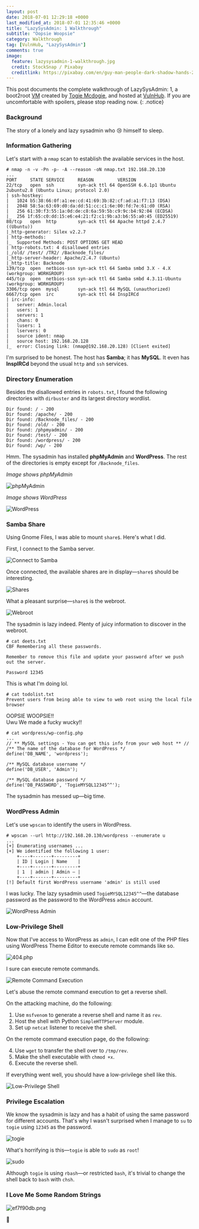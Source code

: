 ```yaml
---
layout: post
date: 2018-07-01 12:29:18 +0000
last_modified_at: 2018-07-01 12:35:46 +0000
title: "LazySysAdmin: 1 Walkthrough"
subtitle: "Oopsie Woopsie"
category: Walkthrough
tag: [VulnHub, "LazySysAdmin"]
comments: true
image:
  feature: lazysysadmin-1-walkthrough.jpg
  credit: StockSnap / Pixabay
  creditlink: https://pixabay.com/en/guy-man-people-dark-shadow-hands-2617866/
---
```


This post documents the complete walkthrough of LazySysAdmin: 1, a boot2root [VM][1] created by [Togie Mcdogie][2], and hosted at [VulnHub][3]. If you are uncomfortable with spoilers, please stop reading now.
{: .notice}

<!--more-->

### Background

The story of a lonely and lazy sysadmin who :cry: himself to sleep.

### Information Gathering

Let's start with a `nmap` scan to establish the available services in the host.

```
# nmap -n -v -Pn -p- -A --reason -oN nmap.txt 192.168.20.130
...
PORT     STATE SERVICE     REASON         VERSION
22/tcp   open  ssh         syn-ack ttl 64 OpenSSH 6.6.1p1 Ubuntu 2ubuntu2.8 (Ubuntu Linux; protocol 2.0)
| ssh-hostkey:
|   1024 b5:38:66:0f:a1:ee:cd:41:69:3b:82:cf:ad:a1:f7:13 (DSA)
|   2048 58:5a:63:69:d0:da:dd:51:cc:c1:6e:00:fd:7e:61:d0 (RSA)
|   256 61:30:f3:55:1a:0d:de:c8:6a:59:5b:c9:9c:b4:92:04 (ECDSA)
|_  256 1f:65:c0:dd:15:e6:e4:21:f2:c1:9b:a3:b6:55:a0:45 (ED25519)
80/tcp   open  http        syn-ack ttl 64 Apache httpd 2.4.7 ((Ubuntu))
|_http-generator: Silex v2.2.7
| http-methods:
|_  Supported Methods: POST OPTIONS GET HEAD
| http-robots.txt: 4 disallowed entries
|_/old/ /test/ /TR2/ /Backnode_files/
|_http-server-header: Apache/2.4.7 (Ubuntu)
|_http-title: Backnode
139/tcp  open  netbios-ssn syn-ack ttl 64 Samba smbd 3.X - 4.X (workgroup: WORKGROUP)
445/tcp  open  netbios-ssn syn-ack ttl 64 Samba smbd 4.3.11-Ubuntu (workgroup: WORKGROUP)
3306/tcp open  mysql       syn-ack ttl 64 MySQL (unauthorized)
6667/tcp open  irc         syn-ack ttl 64 InspIRCd
| irc-info:
|   server: Admin.local
|   users: 1
|   servers: 1
|   chans: 0
|   lusers: 1
|   lservers: 0
|   source ident: nmap
|   source host: 192.168.20.128
|_  error: Closing link: (nmap@192.168.20.128) [Client exited]
```

I'm surprised to be honest. The host has **Samba**; it has **MySQL**. It even has **InspIRCd** beyond the usual `http` and `ssh` services.

### Directory Enumeration

Besides the disallowed entries in `robots.txt`, I found the following directories with `dirbuster` and its largest directory wordlist.

```
Dir found: / - 200
Dir found: /apache/ - 200
Dir found: /Backnode_files/ - 200
Dir found: /old/ - 200
Dir found: /phpmyadmin/ - 200
Dir found: /test/ - 200
Dir found: /wordpress/ - 200
Dir found: /wp/ - 200
```

Hmm. The sysadmin has installed **phpMyAdmin** and **WordPress**. The rest of the directories is empty except for `/Backnode_files`.

_Image shows phpMyAdmin_

![phpMyAdmin](/assets/images/posts/lazysysadmin-1-walkthrough/e2b8ea94.png)

_Image shows WordPress_

![WordPress](/assets/images/posts/lazysysadmin-1-walkthrough/a933d856.png)

### Samba Share

Using Gnome Files, I was able to mount `share$`. Here's what I did.

First, I connect to the Samba server.

![Connect to Samba](/assets/images/posts/lazysysadmin-1-walkthrough/0065abf5.png)

Once connected, the available shares are in display—`share$` should be interesting.

![Shares](/assets/images/posts/lazysysadmin-1-walkthrough/2c5579d4.png)

What a pleasant surprise—`share$` is the webroot.

![Webroot](/assets/images/posts/lazysysadmin-1-walkthrough/2a7c4208.png)

The sysadmin is lazy indeed. Plenty of juicy information to discover in the webroot.

```
# cat deets.txt
CBF Remembering all these passwords.

Remember to remove this file and update your password after we push out the server.

Password 12345
```

This is what I'm doing lol.

```
# cat todolist.txt
Prevent users from being able to view to web root using the local file browser
```

OOPSIE WOOPSIE!!  
Uwu We made a fucky wucky!!

```
# cat wordpress/wp-config.php
...
// ** MySQL settings - You can get this info from your web host ** //
/** The name of the database for WordPress */
define('DB_NAME', 'wordpress');

/** MySQL database username */
define('DB_USER', 'Admin');

/** MySQL database password */
define('DB_PASSWORD', 'TogieMYSQL12345^^');
```

The sysadmin has messed up—big time.

### WordPress Admin

Let's use `wpscan` to identify the users in WordPress.

```
# wpscan --url http://192.168.20.130/wordpress --enumerate u
...
[+] Enumerating usernames ...
[+] We identified the following 1 user:
    +----+-------+---------+
    | ID | Login | Name    |
    +----+-------+---------+
    | 1  | admin | Admin – |
    +----+-------+---------+
[!] Default first WordPress username 'admin' is still used
```

I was lucky. The lazy sysadmin used `TogieMYSQL12345^^`—the database password as the password to the WordPress `admin` account.

![WordPress Admin](/assets/images/posts/lazysysadmin-1-walkthrough/e993d1f5.png)

### Low-Privilege Shell

Now that I've access to WordPress as `admin`, I can edit one of the PHP files using WordPress Theme Editor to execute remote commands like so.

![404.php](/assets/images/posts/lazysysadmin-1-walkthrough/36981d72.png)

I sure can execute remote commands.

![Remote Command Execution](/assets/images/posts/lazysysadmin-1-walkthrough/34de78db.png)

Let's abuse the remote command execution to get a reverse shell.

On the attacking machine, do the following:

1. Use `msfvenom` to generate a reverse shell and name it as `rev`.
2. Host the shell with Python `SimpleHTTPServer` module.
3. Set up `netcat` listener to receive the shell.

On the remote command execution page, do the following:

<ol start="4">
  <li>Use <code>wget</code> to transfer the shell over to <code>/tmp/rev</code>.</li>
  <li>Make the shell executable with <code>chmod +x</code>.</li>
  <li>Execute the reverse shell.</li>
</ol>

If everything went well, you should have a low-privilege shell like this.

![Low-Privilege Shell](/assets/images/posts/lazysysadmin-1-walkthrough/b1270b84.png)

### Privilege Escalation

We know the sysadmin is lazy and has a habit of using the same password for different accounts. That's why I wasn't surprised when I manage to `su` to `togie` using `12345` as the password.

![togie](/assets/images/posts/lazysysadmin-1-walkthrough/6e5ffcd2.png)

What's horrifying is this—`togie` is able to `sudo` as `root`!

![sudo](/assets/images/posts/lazysysadmin-1-walkthrough/7fa8938d.png)

Although `togie` is using `rbash`—or restricted `bash`, it's trivial to change the shell back to `bash` with `chsh`.

### I Love Me Some Random Strings

![ef7f90db.png](/assets/images/posts/lazysysadmin-1-walkthrough/ef7f90db.png)

:dancer:

[1]: https://www.vulnhub.com/entry/lazysysadmin-1,205/
[2]: https://twitter.com/@TogieMcdogie
[3]: https://www.vulnhub.com
